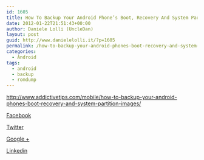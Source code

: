 ```yaml
---
id: 1605
title: How To Backup Your Android Phone’s Boot, Recovery And System Partition Images
date: 2012-01-22T21:51:43+00:00
author: Daniele Lolli (UncleDan)
layout: post
guid: http://www.danielelolli.it/?p=1605
permalink: /how-to-backup-your-android-phones-boot-recovery-and-system-partition-images-01-2012.html
categories:
  - Android
tags:
  - android
  - backup
  - romdump
---
```

<http://www.addictivetips.com/mobile/how-to-backup-your-android-phones-boot-recovery-and-system-partition-images/>

<div class="container_share">
  <a href="http://www.facebook.com/sharer.php?u=http://www.danielelolli.it/how-to-backup-your-android-phones-boot-recovery-and-system-partition-images-01-2012.html&t=How To Backup Your Android Phone’s Boot, Recovery And System Partition Images" target="_blank" class="button_purab_share facebook"><span><i class="icon-facebook"></i></span>
  
  <p>
    Facebook
  </p></a> 
  
  <a href="http://twitter.com/share?url=http://www.danielelolli.it/how-to-backup-your-android-phones-boot-recovery-and-system-partition-images-01-2012.html&text=How To Backup Your Android Phone’s Boot, Recovery And System Partition Images" target="_blank" class="button_purab_share twitter"><span><i class="icon-twitter"></i></span>
  
  <p>
    Twitter
  </p></a> 
  
  <a href="https://plus.google.com/share?url=http://www.danielelolli.it/how-to-backup-your-android-phones-boot-recovery-and-system-partition-images-01-2012.html" target="_blank" class="button_purab_share google-plus"><span><i class="icon-google-plus"></i></span>
  
  <p>
    Google +
  </p></a> 
  
  <a href="http://www.linkedin.com/shareArticle?mini=true&url=http://www.danielelolli.it/how-to-backup-your-android-phones-boot-recovery-and-system-partition-images-01-2012.html&title=How To Backup Your Android Phone’s Boot, Recovery And System Partition Images" target="_blank" class="button_purab_share linkedin"><span><i class="icon-linkedin"></i></span>
  
  <p>
    Linkedin
  </p></a>
</div>